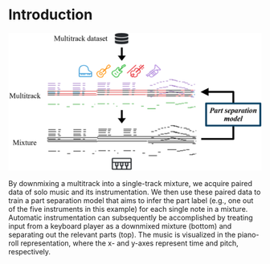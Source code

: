 # Introduction

![pipeline](images/pipeline.png)

By downmixing a multitrack into a single-track mixture, we acquire paired data of solo music and its instrumentation. We then use these paired data to train a part separation model that aims to infer the part label (e.g., one out of the five instruments in this example) for each single note in a mixture. Automatic instrumentation can subsequently be accomplished by treating input from a keyboard player as a downmixed mixture (bottom) and separating out the relevant parts (top). The music is visualized in the piano-roll representation, where the x- and y-axes represent time and pitch, respectively.
